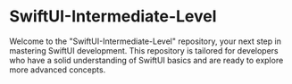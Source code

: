 # SwiftUI-Intermediate-Level
Welcome to the "SwiftUI-Intermediate-Level" repository, your next step in mastering SwiftUI development. This repository is tailored for developers who have a solid understanding of SwiftUI basics and are ready to explore more advanced concepts.
